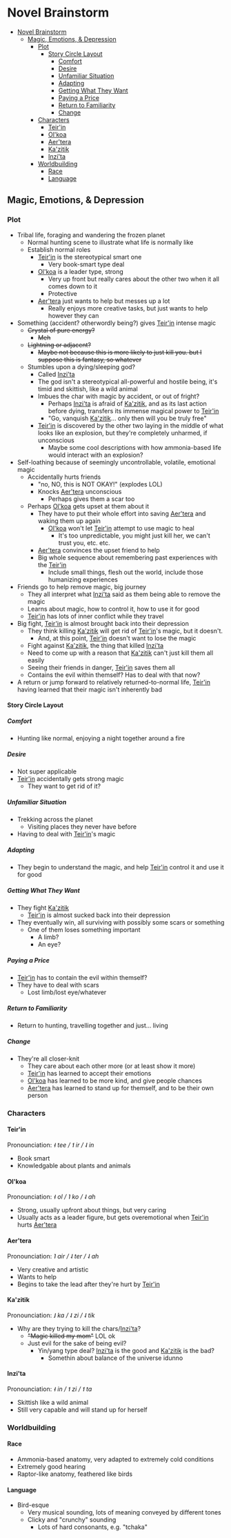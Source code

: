 # Novel Brainstorm

- [Novel Brainstorm](#novel-brainstorm)
  - [Magic, Emotions, & Depression](#magic-emotions--depression)
    - [Plot](#plot)
      - [Story Circle Layout](#story-circle-layout)
        - [Comfort](#comfort)
        - [Desire](#desire)
        - [Unfamiliar Situation](#unfamiliar-situation)
        - [Adapting](#adapting)
        - [Getting What They Want](#getting-what-they-want)
        - [Paying a Price](#paying-a-price)
        - [Return to Familiarity](#return-to-familiarity)
        - [Change](#change)
    - [Characters](#characters)
      - [Teir'in](#teirin)
      - [Ol'koa](#olkoa)
      - [Aer'tera](#aertera)
      - [Ka'zitik](#kazitik)
      - [Inzi'ta](#inzita)
    - [Worldbuilding](#worldbuilding)
      - [Race](#race)
      - [Language](#language)

## Magic, Emotions, & Depression

### Plot

- Tribal life, foraging and wandering the frozen planet
  - Normal hunting scene to illustrate what life is normally like
  - Establish normal roles
    - [Teir'in](#teirin) is the stereotypical smart one
      - Very book-smart type deal
    - [Ol'koa](#olkoa) is a leader type, strong
      - Very up front but really cares about the other two when it all comes down to it
      - Protective
    - [Aer'tera](#aertera) just wants to help but messes up a lot
      - Really enjoys more creative tasks, but just wants to help however they can
- Something (accident? otherwordly being?) gives [Teir'in](#teirin) intense magic
  - ~~Crystal of pure energy?~~
    - ~~Meh~~
  - ~~Lightning or adjacent?~~
    - ~~Maybe not because this is more likely to just kill you. but I suppose this is fantasy, so whatever~~
  - Stumbles upon a dying/sleeping god?
    - Called [Inzi'ta](#inzita)
    - The god isn't a stereotypical all-powerful and hostile being, it's timid and skittish, like a wild animal
    - Imbues the char with magic by accident, or out of fright?
      - Perhaps [Inzi'ta](#inzita) is afraid of [Ka'zitik](#kazitik), and as its last action before dying, transfers its immense magical power to [Teir'in](#teirin)
      - "Go, vanquish [Ka'zitik](#kazitik)... only then will you be truly free"
    - [Teir'in](#teirin) is discovered by the other two laying in the middle of what looks like an explosion, but they're completely unharmed, if unconscious
      - Maybe some cool descriptions with how ammonia-based life would interact with an explosion?
- Self-loathing because of seemingly uncontrollable, volatile, emotional magic
  - Accidentally hurts friends
    - "no, NO, this is NOT OKAY!" (explodes LOL)
    - Knocks [Aer'tera](#aertera) unconscious
      - Perhaps gives them a scar too
  - Perhaps [Ol'koa](#olkoa) gets upset at them about it
    - They have to put their whole effort into saving [Aer'tera](#aertera) and waking them up again
      - [Ol'koa](#olkoa) won't let [Teir'in](#teirin) attempt to use magic to heal
        - It's too unpredictable, you might just kill her, we can't trust you, etc. etc.
    - [Aer'tera](#aertera) convinces the upset friend to help
    - Big whole sequence about remembering past experiences with the [Teir'in](#teirin)
      - Include small things, flesh out the world, include those humanizing experiences
- Friends go to help remove magic, big journey
  - They all interpret what [Inzi'ta](#inzita) said as them being able to remove the magic
  - Learns about magic, how to control it, how to use it for good
  - [Teir'in](#teirin) has lots of inner conflict while they travel
- Big fight, [Teir'in](#teirin) is almost brought back into their depression
  - They think killing [Ka'zitik](#kazitik) will get rid of [Teir'in](#teirin)'s magic, but it doesn't.
    - And, at this point, [Teir'in](#teirin) doesn't want to lose the magic
  - Fight against [Ka'zitik](#kazitik), the thing that killed [Inzi'ta](#inzita)
  - Need to come up with a reason that [Ka'zitik](#kazitik) can't just kill them all easily
  - Seeing their friends in danger, [Teir'in](#teirin) saves them all
  - Contains the evil within themself? Has to deal with that now?
- A return or jump forward to relatively returned-to-normal life, [Teir'in](#teirin) having learned that their magic isn't inherently bad

#### Story Circle Layout

##### Comfort

- Hunting like normal, enjoying a night together around a fire

##### Desire

- Not super applicable
- [Teir'in](#teirin) accidentally gets strong magic
  - They want to get rid of it?

##### Unfamiliar Situation

- Trekking across the planet
  - Visiting places they never have before
- Having to deal with [Teir'in](#teirin)'s magic

##### Adapting

- They begin to understand the magic, and help [Teir'in](#teirin) control it and use it for good

##### Getting What They Want

- They fight [Ka'zitik](#kazitik)
  - [Teir'in](#teirin) is almost sucked back into their depression
- They eventually win, all surviving with possibly some scars or something
  - One of them loses something important
    - A limb?
    - An eye?

##### Paying a Price

- [Teir'in](#teirin) has to contain the evil within themself?
- They have to deal with scars
  - Lost limb/lost eye/whatever

##### Return to Familiarity

- Return to hunting, travelling together and just... living

##### Change

- They're all closer-knit
  - They care about each other more (or at least show it more)
  - [Teir'in](#teirin) has learned to accept their emotions
  - [Ol'koa](#olkoa) has learned to be more kind, and give people chances
  - [Aer'tera](#aertera) has learned to stand up for themself, and to be their own person

### Characters

#### Teir'in

Pronounciation: *˧ tee / ˦ ir / ˨ in*

- Book smart
- Knowledgable about plants and animals

#### Ol'koa

Pronounciation: *˧ ol / ˥ ko / ˨ ah*

- Strong, usually upfront about things, but very caring
- Usually acts as a leader figure, but gets overemotional when [Teir'in](#teirin) hurts [Aer'tera](#aertera)

#### Aer'tera

Pronounciation: *˥ air / ˨ ter / ˨ ah*

- Very creative and artistic
- Wants to help
- Begins to take the lead after they're hurt by [Teir'in](#teirin)

#### Ka'zitik

Pronounciation: *˩ ka / ˨ zi / ˨ tik*

- Why are they trying to kill the chars/[Inzi'ta](#inzita)?
  - ~~"Magic killed my mom"~~ LOL ok
  - Just evil for the sake of being evil?
    - Yin/yang type deal? [Inzi'ta](#inzita) is the good and [Ka'zitik](#kazitik) is the bad?
      - Somethin about balance of the universe idunno

#### Inzi'ta

Pronounciation: *˧ in / ˦ zi / ˦ ta*

- Skittish like a wild animal
- Still very capable and will stand up for herself

### Worldbuilding

#### Race

- Ammonia-based anatomy, very adapted to extremely cold conditions
- Extremely good hearing
- Raptor-like anatomy, feathered like birds

#### Language

- Bird-esque
  - Very musical sounding, lots of meaning conveyed by different tones
  - Clicky and "crunchy" sounding
    - Lots of hard consonants, e.g. "tchaka"
